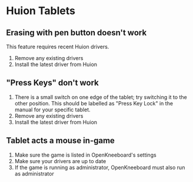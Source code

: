 # Huion Tablets

## Erasing with pen button doesn't work

This feature requires recent Huion drivers.

1. Remove any existing drivers
2. Install the latest driver from Huion

## "Press Keys" don't work

1. There is a small switch on one edge of the tablet; try switching it to the other position. This should be labelled as "Press Key Lock" in the manual for your specific tablet.
2. Remove any existing drivers
3. Install the latest driver from Huion

## Tablet acts a mouse in-game

1. Make sure the game is listed in OpenKneeboard's settings
2. Make sure your drivers are up to date
3. If the game is running as administrator, OpenKneeboard must also run as administrator
